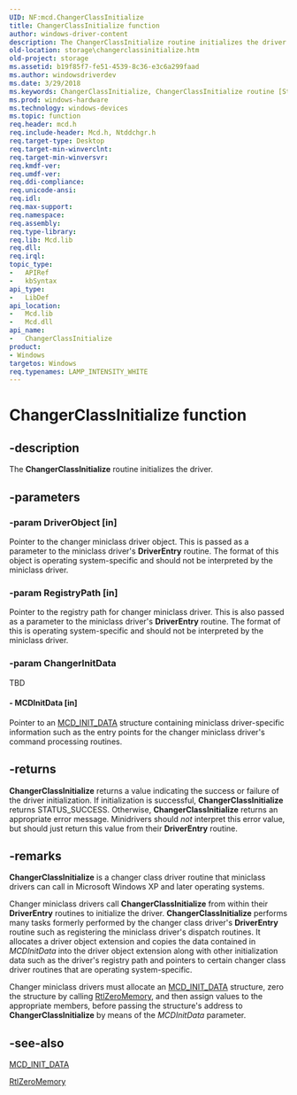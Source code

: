 ```yaml
---
UID: NF:mcd.ChangerClassInitialize
title: ChangerClassInitialize function
author: windows-driver-content
description: The ChangerClassInitialize routine initializes the driver.
old-location: storage\changerclassinitialize.htm
old-project: storage
ms.assetid: b19f85f7-fe51-4539-8c36-e3c6a299faad
ms.author: windowsdriverdev
ms.date: 3/29/2018
ms.keywords: ChangerClassInitialize, ChangerClassInitialize routine [Storage Devices], chgrclas_f0aa8547-be16-44aa-bd15-a4828d7f57f5.xml, mcd/ChangerClassInitialize, storage.changerclassinitialize
ms.prod: windows-hardware
ms.technology: windows-devices
ms.topic: function
req.header: mcd.h
req.include-header: Mcd.h, Ntddchgr.h
req.target-type: Desktop
req.target-min-winverclnt: 
req.target-min-winversvr: 
req.kmdf-ver: 
req.umdf-ver: 
req.ddi-compliance: 
req.unicode-ansi: 
req.idl: 
req.max-support: 
req.namespace: 
req.assembly: 
req.type-library: 
req.lib: Mcd.lib
req.dll: 
req.irql: 
topic_type:
-	APIRef
-	kbSyntax
api_type:
-	LibDef
api_location:
-	Mcd.lib
-	Mcd.dll
api_name:
-	ChangerClassInitialize
product:
- Windows
targetos: Windows
req.typenames: LAMP_INTENSITY_WHITE
---
```


# ChangerClassInitialize function


## -description


The <b>ChangerClassInitialize</b> routine initializes the driver. 


## -parameters




### -param DriverObject [in]

Pointer to the changer miniclass driver object.  This is passed as a parameter to the miniclass driver's <b>DriverEntry</b> routine. The format of this object is operating system-specific and should not be interpreted by the miniclass driver. 


### -param RegistryPath [in]

Pointer to the registry path for changer miniclass driver. This is also passed as a parameter to the miniclass driver's <b>DriverEntry</b> routine. The format of this is operating system-specific and should not be interpreted by the miniclass driver.


### -param ChangerInitData

TBD




#### - MCDInitData [in]

Pointer to an <a href="https://msdn.microsoft.com/library/windows/hardware/ff562210">MCD_INIT_DATA</a> structure containing miniclass driver-specific information such as the entry points for the changer miniclass driver's command processing routines. 


## -returns



<b>ChangerClassInitialize</b> returns a value indicating the success or failure of  the driver initialization. If initialization is successful, <b>ChangerClassInitialize</b> returns STATUS_SUCCESS. Otherwise, <b>ChangerClassInitialize</b> returns an appropriate error message. Minidrivers should <i>not</i> interpret this error value, but should just return this value from their <b>DriverEntry</b> routine. 




## -remarks



<b>ChangerClassInitialize</b> is a changer class driver routine that miniclass drivers can call in Microsoft Windows XP and later operating systems.

Changer miniclass drivers call <b>ChangerClassInitialize</b> from within their <b>DriverEntry</b> routines to initialize the driver. <b>ChangerClassInitialize</b> performs many tasks formerly performed by the changer class driver's <b>DriverEntry</b> routine such as registering the miniclass driver's dispatch routines. It allocates a driver object extension and copies the data contained in <i>MCDInitData</i> into the driver object extension along with other initialization data such as the driver's registry path and pointers to certain changer class driver routines that are operating system-specific. 

Changer miniclass drivers must allocate an <a href="https://msdn.microsoft.com/library/windows/hardware/ff562210">MCD_INIT_DATA</a> structure, zero the structure by calling <a href="https://msdn.microsoft.com/library/windows/hardware/ff563610">RtlZeroMemory</a>, and then assign values to the appropriate members, before passing the structure's address to <b>ChangerClassInitialize</b> by means of the <i>MCDInitData</i> parameter. 




## -see-also




<a href="https://msdn.microsoft.com/library/windows/hardware/ff562210">MCD_INIT_DATA</a>



<a href="https://msdn.microsoft.com/library/windows/hardware/ff563610">RtlZeroMemory</a>
 

 

